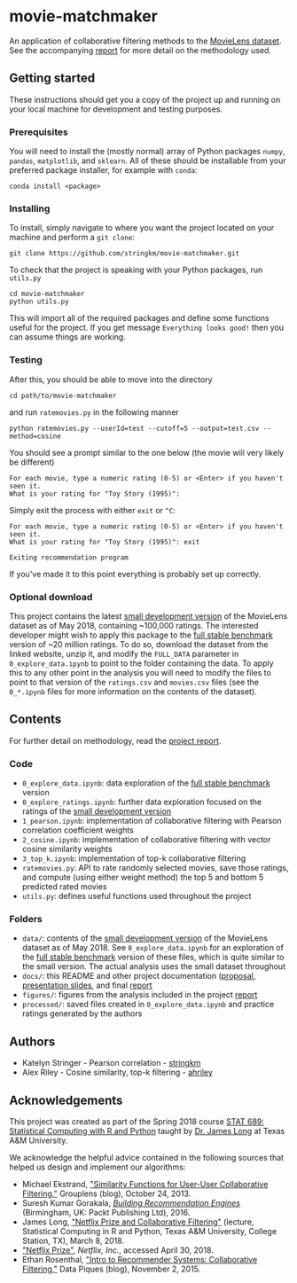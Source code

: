 # movie-matchmaker

An application of collaborative filtering methods to the [MovieLens dataset](https://grouplens.org/datasets/movielens/). See the accompanying [report](docs/report.md) for more detail on the methodology used.

## Getting started

These instructions should get you a copy of the project up and running on your local machine for development and testing purposes.

### Prerequisites
You will need to install the (mostly normal) array of Python packages `numpy`, `pandas`, `matplotlib`, and `sklearn`.  All of these should be installable from your preferred package installer, for example with `conda`:
```
conda install <package>
```

### Installing
To install, simply navigate to where you want the project located on your machine and perform a `git clone`:
```
git clone https://github.com/stringkm/movie-matchmaker.git
```
To check that the project is speaking with your Python packages, run `utils.py`
```
cd movie-matchmaker
python utils.py
```
This will import all of the required packages and define some functions useful for the project. If you get message `Everything looks good!` then you can assume things are working.

### Testing
After this, you should be able to move into the directory
```
cd path/to/movie-matchmaker
```
and run `ratemovies.py` in the following manner
```
python ratemovies.py --userId=test --cutoff=5 --output=test.csv --method=cosine
```
You should see a prompt similar to the one below (the movie will very likely be different)
```
For each movie, type a numeric rating (0-5) or <Enter> if you haven't seen it.
What is your rating for "Toy Story (1995)":
```
Simply exit the process with either `exit` or `^C`:
```
For each movie, type a numeric rating (0-5) or <Enter> if you haven't seen it.
What is your rating for "Toy Story (1995)": exit

Exiting recommendation program
```
If you've made it to this point everything is probably set up correctly.

### Optional download
This project contains the latest [small development version](https://grouplens.org/datasets/movielens/latest/) of the MovieLens dataset as of May 2018, containing ~100,000 ratings. The interested developer might wish to apply this package to the [full stable benchmark](https://grouplens.org/datasets/movielens/20m/) version of ~20 million ratings. To do so, download the dataset from the linked website, unzip it, and modify the `FULL_DATA` parameter in `0_explore_data.ipynb` to point to the folder containing the data. To apply this to any other point in the analysis you will need to modify the files to point to that version of the `ratings.csv` and `movies.csv` files (see the `0_*.ipynb` files for more information on the contents of the dataset).

## Contents

For further detail on methodology, read the [project report](docs/report.md).

### Code
* `0_explore_data.ipynb`: data exploration of the [full stable benchmark](https://grouplens.org/datasets/movielens/20m/) version
* `0_explore_ratings.ipynb`: further data exploration focused on the ratings of the [small development version](https://grouplens.org/datasets/movielens/latest/)
* `1_pearson.ipynb`: implementation of collaborative filtering with Pearson correlation coefficient weights
* `2_cosine.ipynb`: implementation of collaborative filtering with vector cosine similarity weights
* `3_top_k.ipynb`: implementation of top-k collaborative filtering
* `ratemovies.py`: API to rate randomly selected movies, save those ratings, and compute (using either weight method) the top 5 and bottom 5 predicted rated movies
* `utils.py`: defines useful functions used throughout the project

### Folders
* `data/`: contents of the [small development version](https://grouplens.org/datasets/movielens/latest/) of the MovieLens dataset as of May 2018. See `0_explore_data.ipynb` for an exploration of the [full stable benchmark](https://grouplens.org/datasets/movielens/20m/) version of these files, which is quite similar to the small version. The actual analysis uses the small dataset throughout
* `docs/`: this README and other project documentation ([proposal](docs/proposal.pdf), [presentation slides](docs/presentation.pdf), and final [report](docs/report.md)
* `figures/`: figures from the analysis included in the project [report](docs/report.md)
* `processed/`: saved files created in `0_explore_data.ipynb` and practice ratings generated by the authors

## Authors
* Katelyn Stringer - Pearson correlation - [stringkm](https://github.com/stringkm)
* Alex Riley - Cosine similarity, top-k filtering - [ahriley](https://github.com/ahriley)

## Acknowledgements
This project was created as part of the Spring 2018 course [STAT 689: Statistical Computing with R and Python](https://longjp.github.io/statcomp/) taught by [Dr. James Long](https://github.com/longjp) at Texas A&M University.

We acknowledge the helpful advice contained in the following sources that helped us design and implement our algorithms:
* Michael Ekstrand, ["Similarity Functions for User-User Collaborative Filtering,"](https://grouplens.org/blog/similarity-functions-for-user-user-collaborative-filtering/) Grouplens (blog), October 24, 2013.
* Suresh Kumar Gorakala, [_Building Recommendation Engines_](https://www.packtpub.com/big-data-and-business-intelligence/building-recommendation-engines) (Birmingham, UK: Packt Publishing Ltd), 2016.
* James Long, ["Netflix Prize and Collaborative Filtering"](https://longjp.github.io/statcomp/lectures/collab_filter.pdf) (lecture, Statistical Computing in R and Python, Texas A&M University, College Station, TX), March 8, 2018.
* ["Netflix Prize"](https://www.netflixprize.com/), _Netflix, Inc._, accessed April 30, 2018.
* Ethan Rosenthal, ["Intro to Recommender Systems: Collaborative Filtering,"](http://blog.ethanrosenthal.com/2015/11/02/intro-to-collaborative-filtering/) Data Piques (blog), November 2, 2015.
